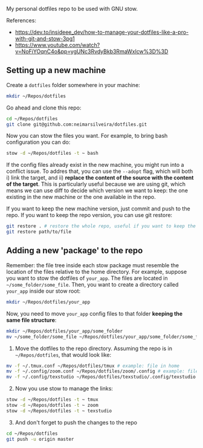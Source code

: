 My personal dotfiles repo to be used with GNU stow.

References:

- https://dev.to/insideee_dev/how-to-manage-your-dotfiles-like-a-pro-with-git-and-stow-3pg1
- https://www.youtube.com/watch?v=NoFiYOqnC4o&pp=ygUNc3RvdyBkb3RmaWxlcw%3D%3D

## Setting up a new machine

Create a `dotfiles` folder somewhere in your machine:
```bash
mkdir ~/Repos/dotfiles
```

Go ahead and clone this repo:
```bash
cd ~/Repos/dotfiles
git clone git@github.com:neimarsilveira/dotfiles.git
```

Now you can stow the files you want. For example, to bring bash configuration you can do:
```bash
stow -d ~/Repos/dotfiles -t ~ bash
```

If the config files already exist in the new machine, you might run into a conflict issue. To addres that, you can use
the `--adopt` flag, which will both i) link the target, and ii) **replace the content of the source with the content of the target**.
This is particularly useful because we are using git, which means we can use diff to decide which version we want to keep: the one 
existing in the new machine or the one available in the repo. 

If you want to keep the new machine version, just commit and push to the repo. If you want to keep the repo version, you can use
git restore:
```bash
git restore . # restore the whole repo, useful if you want to keep the repo version for all files at once.
git restore path/to/file
```

## Adding a new 'package' to the repo

Remember: the file tree inside each stow package must resemble the location of the files relative to the home directory.
For example, suppose you want to stow the dotfiles of `your_app`. The files are located in `~/some_folder/some_file`.
Then, you want to create a directory called `your_app` inside our stow root:
```bash
mkdir ~/Repos/dotfiles/your_app
```

Now, you need to move `your_app` config files to that folder **keeping the same file structure**:
```bash
mkdir ~/Repos/dotfiles/your_app/some_folder
mv ~/some_folder/some_file ~/Repos/dotfiles/your_app/some_folder/some_file
```

1. Move the dotfiles to the repo directory. Assuming the repo is in `~/Repos/dotfiles`, that would look like:
```bash
mv -f ~/.tmux.conf ~/Repos/dotfiles/tmux # example: file in home
mv -f ~/.config/zoom.conf ~/Repos/dotfiles/zoom/.config # example: file in ~/.config/
mv -f ~/.config/texstudio ~/Repos/dotfiles/texstudio/.config/texstudio # example: app folder in ~/.config/
```
2. Now you use stow to manage the links:
```bash
stow -d ~/Repos/dotfiles -t ~ tmux
stow -d ~/Repos/dotfiles -t ~ zoom
stow -d ~/Repos/dotfiles -t ~ texstudio
```
3. And don't forget to push the changes to the repo
```bash
cd ~/Repos/dotfiles
git push -u origin master
```
